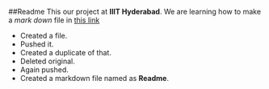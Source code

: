 ##Readme
This our project at **IIIT Hyderabad**.
We are learning how to make a *mark down* file in [this link](https://guides.github.com/features/mastering-markdown/)
* Created a file.
* Pushed it.
* Created a duplicate of that.
* Deleted original.
* Again pushed.
* Created a markdown file named as **Readme**.